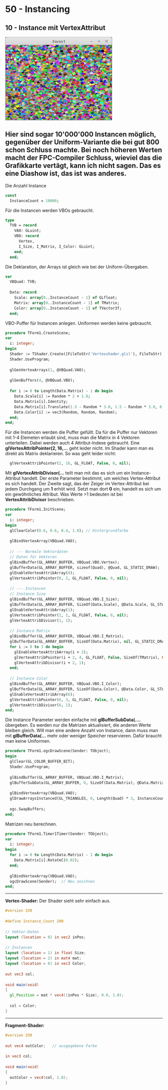# 50 - Instancing
## 10 - Instance mit VertexAttribut

![image.png](image.png)

Hier sind sogar 10'000'000 Instancen möglich, gegenüber der Uniform-Variante die bei gut 800 schon Schluss machte.
Bei noch höheren Werten macht der FPC-Compiler Schluss, wieviel das die Grafikkarte vertägt, kann ich nicht sagen.
Das es eine Diashow ist, das ist was anderes.
---
Die Anzahl Instance

```pascal
const
  InstanceCount = 10000;
```

Für die Instancen werden VBOs gebraucht.

```pascal
type
  TVB = record
    VAO: GLuint;
    VBO: record
      Vertex,
      I_Size, I_Matrix, I_Color: GLuint;
    end;
  end;
```

Die Deklaration, der Arrays ist gleich wie bei der Uniform-Übergaben.

```pascal
var
  VBQuad: TVB;

  Data: record
    Scale: array[0..InstanceCount - 1] of GLfloat;
    Matrix: array[0..InstanceCount - 1] of TMatrix;
    Color: array[0..InstanceCount - 1] of TVector3f;
  end;
```

VBO-Puffer für Instancen anlegen. Uniformen werden keine gebraucht.

```pascal
procedure TForm1.CreateScene;
var
  i: integer;
begin
  Shader := TShader.Create([FileToStr('Vertexshader.glsl'), FileToStr('Fragmentshader.glsl')]);
  Shader.UseProgram;

  glGenVertexArrays(1, @VBQuad.VAO);

  glGenBuffers(4, @VBQuad.VBO);

  for i := 0 to Length(Data.Matrix) - 1 do begin
    Data.Scale[i] := Random * 2 + 1.0;
    Data.Matrix[i].Identity;
    Data.Matrix[i].Translate(1.5 - Random * 3.0, 1.5 - Random * 3.0, 0.0);
    Data.Color[i] := vec3(Random, Random, Random);
  end;
end;
```

Für die Instancen werden die Puffer gefüllt.
Da für die Puffer nur Vektoren mit 1-4 Elemeten erlaubt sind, muss man die Matrix in 4 Vektoren unterteilen.
Dabei werden auch 4 Attribut-Indexe gebraucht.
Eine <b>glVertexAttribPointer(2, 16,...</b> geht leider nicht. Im Shader kann man es direkt als Matrix deklarieren.
So was geht leider nicht:

```pascal
  glVertexAttribPointer(2, 16, GL_FLOAT, False, 0, nil);
```

Mit <b>glVertexAttribDivisor(...</b> teilt man mit das es sich um ein Instance-Attribut handelt.
Der erste Parameter bestimmt, um welches Vertex-Attribut es sich handelt.
Der Zweite sagt, das der Zeiger im Vertex-Attribut bei jedem Durchgang um <b>1</b> erhöt wird.
Setzt man dort <b>0</b> ein, handelt es sich um ein gewöhnliches Attribut.
Was Werte >1 bedeuten ist bei <b>VertexAttribDivisor</b> beschrieben.

```pascal
procedure TForm1.InitScene;
var
  i: integer;
begin
  glClearColor(0.6, 0.6, 0.4, 1.0); // Hintergrundfarbe

  glBindVertexArray(VBQuad.VAO);

  // --- Normale Vektordaten
  // Daten für Vektoren
  glBindBuffer(GL_ARRAY_BUFFER, VBQuad.VBO.Vertex);
  glBufferData(GL_ARRAY_BUFFER, sizeof(Quad), @Quad, GL_STATIC_DRAW);
  glEnableVertexAttribArray(0);
  glVertexAttribPointer(0, 2, GL_FLOAT, False, 0, nil);

  // --- Instancen
  // Instance Size
  glBindBuffer(GL_ARRAY_BUFFER, VBQuad.VBO.I_Size);
  glBufferData(GL_ARRAY_BUFFER, SizeOf(Data.Scale), @Data.Scale, GL_STATIC_DRAW);
  glEnableVertexAttribArray(1);
  glVertexAttribPointer(1, 1, GL_FLOAT, False, 0, nil);
  glVertexAttribDivisor(1, 1);

  // Instance Matrix
  glBindBuffer(GL_ARRAY_BUFFER, VBQuad.VBO.I_Matrix);
  glBufferData(GL_ARRAY_BUFFER, SizeOf(Data.Matrix), nil, GL_STATIC_DRAW); // Nur Speicher reservieren
  for i := 0 to 3 do begin
    glEnableVertexAttribArray(i + 2);
    glVertexAttribPointer(i + 2, 4, GL_FLOAT, False, SizeOf(TMatrix), Pointer(i * 16));
    glVertexAttribDivisor(i + 2, 1);
  end;

  // Instance Color
  glBindBuffer(GL_ARRAY_BUFFER, VBQuad.VBO.I_Color);
  glBufferData(GL_ARRAY_BUFFER, SizeOf(Data.Color), @Data.Color, GL_STATIC_DRAW);
  glEnableVertexAttribArray(6);
  glVertexAttribPointer(6, 3, GL_FLOAT, False, 0, nil);
  glVertexAttribDivisor(6, 1);
end;
```

Die Instance Parameter werden einfache mit <b>glBufferSubData(....</b> übergeben.
Es werden nur die Matrizen aktualisiert, die anderen Werte bleiben gleich.
Will man eine andere Anzahl von Instance, dann muss man mit <b>glBufferData(...</b> mehr oder weniger Speicher reservieren.
Dafür braucht man keine Uniformen.

```pascal
procedure TForm1.ogcDrawScene(Sender: TObject);
begin
  glClear(GL_COLOR_BUFFER_BIT);
  Shader.UseProgram;

  glBindBuffer(GL_ARRAY_BUFFER, VBQuad.VBO.I_Matrix);
  glBufferSubData(GL_ARRAY_BUFFER, 0, SizeOf(Data.Matrix), @Data.Matrix);

  glBindVertexArray(VBQuad.VAO);
  glDrawArraysInstanced(GL_TRIANGLES, 0, Length(Quad) * 3, InstanceCount);

  ogc.SwapBuffers;
end;
```

Matrizen neu berechnen.

```pascal
procedure TForm1.Timer1Timer(Sender: TObject);
var
  i: integer;
begin
  for i := 0 to Length(Data.Matrix) - 1 do begin
    Data.Matrix[i].RotateC(0.02);
  end;

  glBindVertexArray(VBQuad.VAO);
  ogcDrawScene(Sender);  // Neu zeichnen
end;
```

---
<b>Vertex-Shader:</b>
Der Shader sieht sehr einfach aus.

```glsl
#version 330

#define Instance_Count 200

// Vektor-Daten
layout (location = 0) in vec2 inPos;

// Instancen
layout (location = 1) in float Size;
layout (location = 2) in mat4 mat;
layout (location = 6) in vec3 Color;

out vec3 col;

void main(void)
{
  gl_Position = mat * vec4((inPos * Size), 0.0, 1.0);

  col = Color;
}

```

---
<b>Fragment-Shader:</b>

```glsl
#version 330

out vec4 outColor;   // ausgegebene Farbe

in vec3 col;

void main(void)
{
  outColor = vec4(col, 1.0);
}

```


